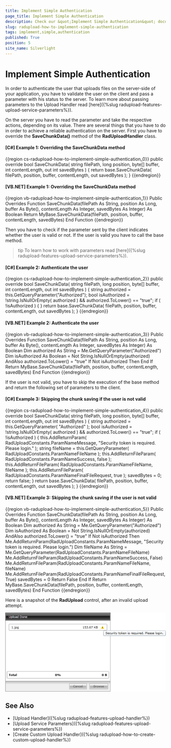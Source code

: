 ```yaml
---
title: Implement Simple Authentication
page_title: Implement Simple Authentication
description: Check our &quot;Implement Simple Authentication&quot; documentation article for the RadUpload {{ site.framework_name }} control.
slug: radupload-how-to-implement-simple-authentication
tags: implement,simple,authentication
published: True
position: 5
site_name: Silverlight
---
```


# Implement Simple Authentication

In order to authenticate the user that uploads files on the server-side of your application, you have to validate the user on the client and pass a parameter with his status to the server. To learn more about passing parameters to the Upload Handler read [here]({%slug radupload-features-upload-service-parameters%}).

On the server you have to read the parameter and take the respective actions, depending on its value. There are several things that you have to do in order to achieve a reliable authentication on the server. First you have to override the __SaveChunkData()__ method of the __RadUploadHandler__ class.

#### __[C#] Example 1: Overriding the SaveChunkData method__  
{{region cs-radupload-how-to-implement-simple-authentication_0}}
	public override bool SaveChunkData( string filePath, long position, byte[] buffer, int contentLength, out int savedBytes )
	{
	    return base.SaveChunkData( filePath, position, buffer, contentLength, out savedBytes );
	}
{{endregion}}

#### __[VB.NET] Example 1: Overriding the SaveChunkData method__  
{{region vb-radupload-how-to-implement-simple-authentication_1}}
	Public Overrides Function SaveChunkData(filePath As String, position As Long, buffer As Byte(), contentLength As Integer, savedBytes As Integer) As Boolean
	 Return MyBase.SaveChunkData(filePath, position, buffer, contentLength, savedBytes)
	End Function
{{endregion}}

Then you have to check if the parameter sent by the client indicates whether the user is valid or not. If the user is valid you have to call the base method.

>tip To learn how to work with parameters read [here]({%slug radupload-features-upload-service-parameters%}).

#### __[C#] Example 2: Authenticate the user__  
{{region cs-radupload-how-to-implement-simple-authentication_2}}
	public override bool SaveChunkData( string filePath, long position, byte[] buffer, int contentLength, out int savedBytes )
	{
	    string authorized = this.GetQueryParameter("Authorized");
	    bool isAuthorized = !string.IsNullOrEmpty( authorized ) && authorized.ToLower() == "true";
	    if ( !isAuthorized )
	    {
	    }
	    return base.SaveChunkData( filePath, position, buffer, contentLength, out savedBytes );
	}
{{endregion}}

#### __[VB.NET] Example 2: Authenticate the user__  
{{region vb-radupload-how-to-implement-simple-authentication_3}}
	Public Overrides Function SaveChunkData(filePath As String, position As Long, buffer As Byte(), contentLength As Integer, savedBytes As Integer) As Boolean
	 Dim authorized As String = Me.GetQueryParameter("Authorized")
	 Dim isAuthorized As Boolean = Not String.IsNullOrEmpty(authorized) AndAlso authorized.ToLower() = "true"
	 If Not isAuthorized Then
	 End If
	 Return MyBase.SaveChunkData(filePath, position, buffer, contentLength, savedBytes)
	End Function
{{endregion}}

If the user is not valid, you have to skip the execution of the base method and return the following set of parameters to the client.

#### __[C#] Example 3: Skipping the chunk saving if the user is not valid__  
{{region cs-radupload-how-to-implement-simple-authentication_4}}
	public override bool SaveChunkData( string filePath, long position, byte[] buffer, int contentLength, out int savedBytes )
	{
	    string authorized = this.GetQueryParameter( "Authorized" );
	    bool isAuthorized = !string.IsNullOrEmpty( authorized ) && authorized.ToLower() == "true";
	    if ( !isAuthorized )
	    {
	        this.AddReturnParam( RadUploadConstants.ParamNameMessage, "Security token is required. Please login." );
	        string fileName = this.GetQueryParameter( RadUploadConstants.ParamNameFileName );
	        this.AddReturnFileParam( RadUploadConstants.ParamNameSuccess, false );
	        this.AddReturnFileParam( RadUploadConstants.ParamNameFileName, fileName );
	        this.AddReturnFileParam( RadUploadConstants.ParamNameFinalFileRequest, true );
	        savedBytes = 0;
	        return false;
	    }
	    return base.SaveChunkData( filePath, position, buffer, contentLength, out savedBytes );
	}
{{endregion}}

#### __[VB.NET] Example 3: Skipping the chunk saving if the user is not valid__  
{{region vb-radupload-how-to-implement-simple-authentication_5}}
	Public Overrides Function SaveChunkData(filePath As String, position As Long, buffer As Byte(), contentLength As Integer, savedBytes As Integer) As Boolean
	 Dim authorized As String = Me.GetQueryParameter("Authorized")
	 Dim isAuthorized As Boolean = Not String.IsNullOrEmpty(authorized) AndAlso authorized.ToLower() = "true"
	 If Not isAuthorized Then
	  Me.AddReturnParam(RadUploadConstants.ParamNameMessage, "Security token is required. Please login.")
	  Dim fileName As String = Me.GetQueryParameter(RadUploadConstants.ParamNameFileName)
	  Me.AddReturnFileParam(RadUploadConstants.ParamNameSuccess, False)
	  Me.AddReturnFileParam(RadUploadConstants.ParamNameFileName, fileName)
	  Me.AddReturnFileParam(RadUploadConstants.ParamNameFinalFileRequest, True)
	  savedBytes = 0
	  Return False
	 End If
	 Return MyBase.SaveChunkData(filePath, position, buffer, contentLength, savedBytes)
	End Function
{{endregion}}

Here is a snapshot of the __RadUpload__ control, after an invalid upload attempt.

![WPF RadUpload Security Token Required Message Notification](images/RadUpload_How_To_Simple_Authentication_01.png)

## See Also  
 * [Upload Handler]({%slug radupload-features-upload-handler%})
 * [Upload Service Parameters]({%slug radupload-features-upload-service-parameters%})
 * [Create Custom Upload Handler]({%slug radupload-how-to-create-custom-upload-handler%})